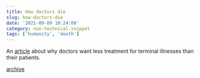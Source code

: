 ```yaml
---
title: How doctors die
slug: how-doctors-die
date: '2021-09-09 10:24:08'
category: non-technical.snippet
tags: ['humanity', 'death']
---
```


An [article](https://archive.cancerworld.net/featured/how-doctors-die/) about
why doctors want less treatment for terminal illnesses than their patients.

[archive](https://web.archive.org/web/20210909082612/https://archive.cancerworld.net/featured/how-doctors-die/)
